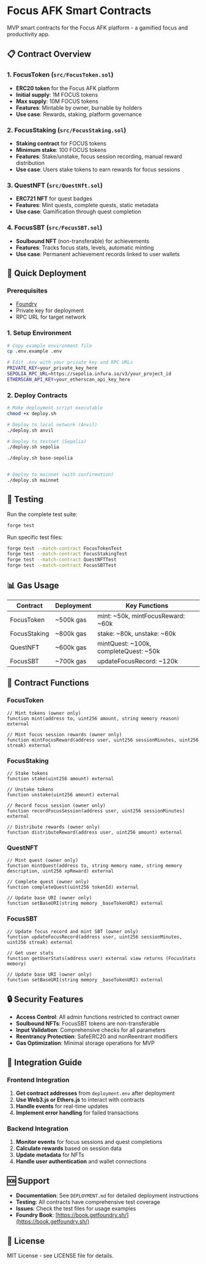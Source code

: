 # Focus AFK Smart Contracts

MVP smart contracts for the Focus AFK platform - a gamified focus and productivity app.

## 📋 Contract Overview

### 1. **FocusToken** (`src/FocusToken.sol`)
- **ERC20 token** for the Focus AFK platform
- **Initial supply**: 1M FOCUS tokens
- **Max supply**: 10M FOCUS tokens
- **Features**: Mintable by owner, burnable by holders
- **Use case**: Rewards, staking, platform governance

### 2. **FocusStaking** (`src/FocusStaking.sol`)
- **Staking contract** for FOCUS tokens
- **Minimum stake**: 100 FOCUS tokens
- **Features**: Stake/unstake, focus session recording, manual reward distribution
- **Use case**: Users stake tokens to earn rewards for focus sessions

### 3. **QuestNFT** (`src/QuestNft.sol`)
- **ERC721 NFT** for quest badges
- **Features**: Mint quests, complete quests, static metadata
- **Use case**: Gamification through quest completion

### 4. **FocusSBT** (`src/FocusSBT.sol`)
- **Soulbound NFT** (non-transferable) for achievements
- **Features**: Tracks focus stats, levels, automatic minting
- **Use case**: Permanent achievement records linked to user wallets

## 🚀 Quick Deployment

### Prerequisites
- [Foundry](https://book.getfoundry.sh/getting-started/installation)
- Private key for deployment
- RPC URL for target network

### 1. Setup Environment
```bash
# Copy example environment file
cp .env.example .env

# Edit .env with your private key and RPC URLs
PRIVATE_KEY=your_private_key_here
SEPOLIA_RPC_URL=https://sepolia.infura.io/v3/your_project_id
ETHERSCAN_API_KEY=your_etherscan_api_key_here
```

### 2. Deploy Contracts
```bash
# Make deployment script executable
chmod +x deploy.sh

# Deploy to local network (Anvil)
./deploy.sh anvil

# Deploy to testnet (Sepolia)
./deploy.sh sepolia

./deploy.sh base-sepolia


# Deploy to mainnet (with confirmation)
./deploy.sh mainnet
```

## 🧪 Testing

Run the complete test suite:
```bash
forge test
```

Run specific test files:
```bash
forge test --match-contract FocusTokenTest
forge test --match-contract FocusStakingTest
forge test --match-contract QuestNFTTest
forge test --match-contract FocusSBTTest
```

## 📊 Gas Usage

| Contract | Deployment | Key Functions |
|----------|------------|---------------|
| FocusToken | ~500k gas | mint: ~50k, mintFocusReward: ~60k |
| FocusStaking | ~800k gas | stake: ~80k, unstake: ~60k |
| QuestNFT | ~600k gas | mintQuest: ~100k, completeQuest: ~50k |
| FocusSBT | ~700k gas | updateFocusRecord: ~120k |

## 🔧 Contract Functions

### FocusToken
```solidity
// Mint tokens (owner only)
function mint(address to, uint256 amount, string memory reason) external

// Mint focus session rewards (owner only)
function mintFocusReward(address user, uint256 sessionMinutes, uint256 streak) external
```

### FocusStaking
```solidity
// Stake tokens
function stake(uint256 amount) external

// Unstake tokens
function unstake(uint256 amount) external

// Record focus session (owner only)
function recordFocusSession(address user, uint256 sessionMinutes) external

// Distribute rewards (owner only)
function distributeReward(address user, uint256 amount) external
```

### QuestNFT
```solidity
// Mint quest (owner only)
function mintQuest(address to, string memory name, string memory description, uint256 xpReward) external

// Complete quest (owner only)
function completeQuest(uint256 tokenId) external

// Update base URI (owner only)
function setBaseURI(string memory _baseTokenURI) external
```

### FocusSBT
```solidity
// Update focus record and mint SBT (owner only)
function updateFocusRecord(address user, uint256 sessionMinutes, uint256 streak) external

// Get user stats
function getUserStats(address user) external view returns (FocusStats memory)

// Update base URI (owner only)
function setBaseURI(string memory _baseTokenURI) external
```

## 🔒 Security Features

- **Access Control**: All admin functions restricted to contract owner
- **Soulbound NFTs**: FocusSBT tokens are non-transferable
- **Input Validation**: Comprehensive checks for all parameters
- **Reentrancy Protection**: SafeERC20 and nonReentrant modifiers
- **Gas Optimization**: Minimal storage operations for MVP

## 📝 Integration Guide

### Frontend Integration
1. **Get contract addresses** from `deployment.env` after deployment
2. **Use Web3.js or Ethers.js** to interact with contracts
3. **Handle events** for real-time updates
4. **Implement error handling** for failed transactions

### Backend Integration
1. **Monitor events** for focus sessions and quest completions
2. **Calculate rewards** based on session data
3. **Update metadata** for NFTs
4. **Handle user authentication** and wallet connections

## 🆘 Support

- **Documentation**: See `DEPLOYMENT.md` for detailed deployment instructions
- **Testing**: All contracts have comprehensive test coverage
- **Issues**: Check the test files for usage examples
- **Foundry Book**: [https://book.getfoundry.sh/](https://book.getfoundry.sh/)

## 📄 License

MIT License - see LICENSE file for details.
